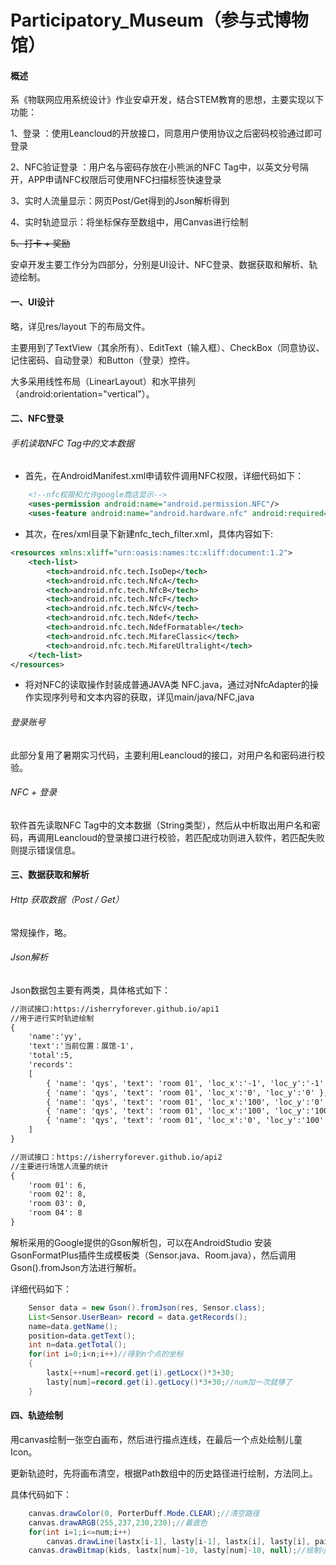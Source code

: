 # Participatory_Museum（参与式博物馆）

#### 概述

系《物联网应用系统设计》作业安卓开发，结合STEM教育的思想，主要实现以下功能：

1、登录 ：使用Leancloud的开放接口，同意用户使用协议之后密码校验通过即可登录

2、NFC验证登录 ：用户名与密码存放在小熊派的NFC Tag中，以英文分号隔开，APP申请NFC权限后可使用NFC扫描标签快速登录

3、实时人流量显示：网页Post/Get得到的Json解析得到

4、实时轨迹显示：将坐标保存至数组中，用Canvas进行绘制

~~5、打卡 + 奖励~~

安卓开发主要工作分为四部分，分别是UI设计、NFC登录、数据获取和解析、轨迹绘制。

#### 一、UI设计

略，详见res/layout 下的布局文件。

主要用到了TextView（其余所有）、EditText（输入框）、CheckBox（同意协议、记住密码、自动登录）和Button（登录）控件。

大多采用线性布局（LinearLayout）和水平排列（android:orientation="vertical"）。

#### 二、NFC登录

###### 手机读取NFC Tag中的文本数据

- 首先，在AndroidManifest.xml申请软件调用NFC权限，详细代码如下：

```xml
    <!--nfc权限和允许google商店显示-->
    <uses-permission android:name="android.permission.NFC"/>
    <uses-feature android:name="android.hardware.nfc" android:required="true"/>
```

- 其次，在res/xml目录下新建nfc_tech_filter.xml，具体内容如下:

```xml
<resources xmlns:xliff="urn:oasis:names:tc:xliff:document:1.2">
    <tech-list>
        <tech>android.nfc.tech.IsoDep</tech>
        <tech>android.nfc.tech.NfcA</tech>
        <tech>android.nfc.tech.NfcB</tech>
        <tech>android.nfc.tech.NfcF</tech>
        <tech>android.nfc.tech.NfcV</tech>
        <tech>android.nfc.tech.Ndef</tech>
        <tech>android.nfc.tech.NdefFormatable</tech>
        <tech>android.nfc.tech.MifareClassic</tech>
        <tech>android.nfc.tech.MifareUltralight</tech>
    </tech-list>
</resources>
```

- 将对NFC的读取操作封装成普通JAVA类 NFC.java，通过对NfcAdapter的操作实现序列号和文本内容的获取，详见main/java/NFC,java

###### 登录账号

此部分复用了暑期实习代码，主要利用Leancloud的接口，对用户名和密码进行校验。

###### NFC + 登录

软件首先读取NFC Tag中的文本数据（String类型），然后从中析取出用户名和密码，再调用Leancloud的登录接口进行校验，若匹配成功则进入软件，若匹配失败则提示错误信息。

#### 三、数据获取和解析

###### Http 获取数据（Post / Get）

常规操作，略。

###### Json解析

Json数据包主要有两类，具体格式如下：

```html
//测试接口:https://isherryforever.github.io/api1
//用于进行实时轨迹绘制
{
    'name':'yy', 
    'text':'当前位置：展馆-1', 
    'total':5, 
    'records':
    [ 
        { 'name': 'qys', 'text': 'room 01', 'loc_x':'-1', 'loc_y':'-1' },
        { 'name': 'qys', 'text': 'room 01', 'loc_x':'0', 'loc_y':'0' }, 
        { 'name': 'qys', 'text': 'room 01', 'loc_x':'100', 'loc_y':'0' }, 
        { 'name': 'qys', 'text': 'room 01', 'loc_x':'100', 'loc_y':'100' }, 
        { 'name': 'qys', 'text': 'room 01', 'loc_x':'0', 'loc_y':'100' } 
    ] 
}

//测试接口：https://isherryforever.github.io/api2
//主要进行场馆人流量的统计
{ 
    'room 01': 6, 
    'room 02': 8, 
    'room 03': 0, 
    'room 04': 8 
}
```

解析采用的Google提供的Gson解析包，可以在AndroidStudio 安装GsonFormatPlus插件生成模板类（Sensor.java、Room.java），然后调用Gson().fromJson方法进行解析。

详细代码如下：

```java
    Sensor data = new Gson().fromJson(res, Sensor.class);
    List<Sensor.UserBean> record = data.getRecords();
    name=data.getName();
    position=data.getText();
    int n=data.getTotal();
    for(int i=0;i<n;i++)//得到n个点的坐标
    {
        lastx[++num]=record.get(i).getLocx()*3+30;
        lasty[num]=record.get(i).getLocy()*3+30;//num加一次就够了
    }
```

#### 四、轨迹绘制

用canvas绘制一张空白画布，然后进行描点连线，在最后一个点处绘制儿童Icon。

更新轨迹时，先将画布清空，根据Path数组中的历史路径进行绘制，方法同上。

具体代码如下：

```java
    canvas.drawColor(0, PorterDuff.Mode.CLEAR);//清空路径
    canvas.drawARGB(255,237,230,230);//着底色
    for(int i=1;i<=num;i++)
        canvas.drawLine(lastx[i-1], lasty[i-1], lastx[i], lasty[i], paint);//重新绘制之前保存的轨迹
    canvas.drawBitmap(kids, lastx[num]-10, lasty[num]-10, null);//绘制小孩Icon
```




